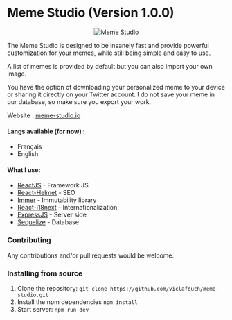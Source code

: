 # Meme Studio (Version 1.0.0)

<div align="center">
  <a href="https://www.meme-studio.io" target="_blank" title="Meme Studio">
    <img alt="Meme Studio" src="https://github.com/viclafouch/meme-studio/blob/master/meme-studio.gif" />
  </a>
</div>


The Meme Studio is designed to be insanely fast and provide powerful customization for your memes, while still being simple and easy to use.

A list of memes is provided by default but you can also import your own image.

You have the option of downloading your personalized meme to your device or sharing it directly on your Twitter account. I do not save your meme in our database, so make sure you export your work.

Website : [meme-studio.io](https://www.meme-studio.io)

#### Langs available (for now) :

- Français
- English

#### What I use:

- [ReactJS](https://github.com/facebook/react) - Framework JS
- [React-Helmet](https://github.com/nfl/react-helmet) - SEO
- [Immer](https://immerjs.github.io/immer/docs/introduction) - Immutability library
- [React-i18next](https://github.com/i18next/react-i18next) - Internationalization
- [ExpressJS](https://expressjs.com) - Server side
- [Sequelize](https://sequelize.org) - Database

### Contributing

Any contributions and/or pull requests would be welcome.

### Installing from source

1. Clone the repository: `git clone https://github.com/viclafouch/meme-studio.git`
2. Install the npm dependencies `npm install`
3. Start server: `npm run dev`
